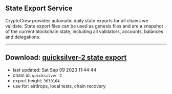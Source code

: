 ## State Export Service
CryptoCrew provides automatic daily state exports for all chains we validate. State export files can be used as genesis files and are a snapshot of the current blockchain state, including all validators, accounts, balances and delegations.

---
**Download: [quicksilver-2 state export](https://dl.ccvalidators.com/SERVICE/quicksilver/quicksilver-2_export_3630164.json)**
---

- last updated: Sat Sep 09 2023 11:44:44
- chain id: `quicksilver-2`
- export height: `3630164`
- use for: airdrops, local tests, chain recovery
